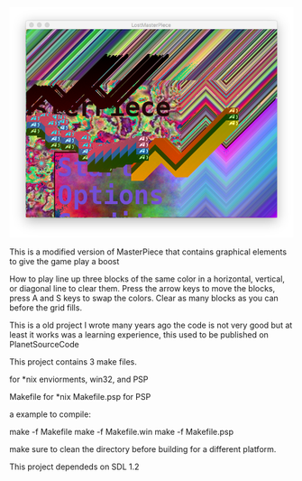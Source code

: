

![ScreenShot](https://github.com/lostjared/lostmasterpiece/blob/master/lostmasterpiece.png?raw=true "screenshot")


This is a modified version of MasterPiece that contains graphical elements to give the game play a boost


How to play line up three blocks of the same color in a horizontal, vertical, or diagonal line to clear them. Press the arrow keys to move the blocks, press A and S keys
to swap the colors. Clear as many blocks as you can before the grid fills.

This is a old project I wrote many years ago 
the code is not very good but at least it works
was a learning experience, this used to be published on PlanetSourceCode

This project contains 3 make files.

for *nix enviorments, win32, and PSP

Makefile for *nix
Makefile.psp for PSP 

a example to compile:

make -f Makefile
make -f Makefile.win
make -f Makefile.psp

make sure to clean the directory before building for a different platform.

This project dependeds on SDL 1.2
